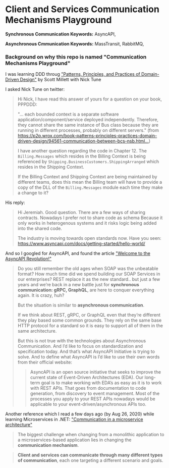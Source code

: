 # Client and Services Communication Mechanisms Playground

**Synchronous Communication Keywords:** AsyncAPI, 

**Asynchronous Cmmunication Keywords:** MassTransit, RabbitMQ, 






### Background on why this repo is named "Communication Mechanisms Playground"

I was learning DDD throug ["Patterns, Principles, and Practices of Domain-Driven Design"](https://www.bookdepository.com/Patterns-Principles-Practices-Domain-Driven-Design-Scott-Millett/9781118714706?a_aid=jflaga) by Scott Millett with Nick Tune

I asked Nick Tune on twitter:


> Hi Nick, I have read this answer of yours for a question on your book, PPPDDD: 
> 
> "... each bounded context is a separate software application/component/service deployed independently. Therefore, they cannot share the same instance of Bus class because they are running in different processes, probably on different servers." (from https://p2p.wrox.com/book-patterns-principles-practices-domain-driven-design/94561-communication-between-bcs-nsb.html…) 
> 
> I have another question regarding the code in Chapter 12. The `Billing.Messages` which resides in the Billing Context is being referenced by `Shipping.BusinessCustomers.ShippingArranged` which resides in the Shipping Context. 
> 
> If the Billing Context and Shipping Context are being maintained by different teams, does this mean the Billing team will have to provide a copy of the DLL of the `Billing.Messages` module each time they make a change to it? 


His reply:

> Hi Jeremiah. Good question.
> There are a few ways of sharing contracts.
> Nowadays I prefer not to share code as schema
> Because it only works in heterogenous systems and it risks logic being added into the shared code.
>
> The industry is moving towards open standards now. Have you seen: https://www.asyncapi.com/docs/getting-started/hello-world/

And so I googled for AsyncAPI, and found the article ["Welcome to the AsyncAPI Revolution!"](https://medium.com/analytics-vidhya/welcome-to-the-asyncapi-revolution-d5df347ebc21)

> Do you still remember the old ages when SOAP was the unbeatable format? How much time did we spend building our SOAP Services in our enterprises? REST replace it as the new standard.. but just a few years and we’re back in a new battle just for **synchronous communication: gRPC, GraphQL**, are here to conquer everything again. It is crazy, huh?
> 
> But the situation is similar to **asynchronous communication**.
>
>
> If we think about REST, gRPC, or GraphQL even that they’re different they play based some common grounds. They rely on the same base HTTP protocol for a standard so it is easy to support all of them in the same architecture.
>
> But this is not true with the technologies about Asynchronous Communication. And I’d like to focus on standardization and specification today. And that’s what AsyncAPI Initiative is trying to solve. And to define what AsyncAPI is I’d like to use their own words from their official website:
>
> >AsyncAPI is an open source initiative that seeks to improve the current state of Event-Driven Architectures (EDA). Our long-term goal is to make working with EDA’s as easy as it is to work with REST APIs. That goes from documentation to code generation, from discovery to event management. Most of the processes you apply to your REST APIs nowadays would be applicable to your event-driven/asynchronous APIs too.

Another reference which I read a few days ago (by Aug 26, 2020) while learning Microservices in .NET: ["Communication in a microservice architecture"](https://docs.microsoft.com/en-us/dotnet/architecture/microservices/architect-microservice-container-applications/communication-in-microservice-architecture)

> The biggest challenge when changing from a monolithic application to a microservices-based application lies in changing the **communication mechanism**.

> **Client and services can communicate through many different types of communication**, each one targeting a different scenario and goals.


